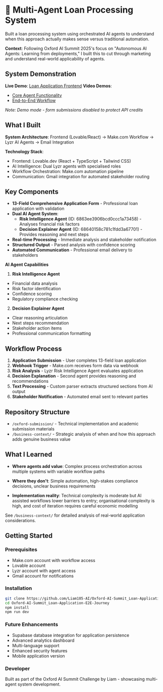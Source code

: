 # 🤖 Multi-Agent Loan Processing System

Built a loan processing system using orchestrated AI agents to understand when this approach actually makes sense versus traditional automation.

**Context**: Following Oxford AI Summit 2025's focus on "Autonomous AI Agents: Learning from deployments," I built this to cut through marketing and understand real-world applicability of agents.

## System Demonstration

**Live Demo**: [Loan Application Frontend](https://preview--jade-loan-collaborate-now.lovable.app/)
**Video Demos**: 
- [Core Agent Functionality](https://youtu.be/KCvDQ6NYyCw)
- [End-to-End Workflow](https://youtu.be/VV7G5TYYaAo)

*Note: Demo mode - form submissions disabled to protect API credits*

## What I Built

**System Architecture**: Frontend (Lovable/React) → Make.com Workflow → Lyzr AI Agents → Email Integration

**Technology Stack**:
- Frontend: Lovable.dev (React + TypeScript + Tailwind CSS)
- AI Intelligence: Dual Lyzr agents with specialised roles
- Workflow Orchestration: Make.com automation pipeline
- Communication: Gmail integration for automated stakeholder routing

## Key Components

- **13-Field Comprehensive Application Form** - Professional loan application with validation
- **Dual AI Agent System**:
  - **Risk Intelligence Agent** (ID: 6863ee3906bcd0ccc1a73458) - Analyses financial risk factors
  - **Decision Explainer Agent** (ID: 68640158c781c1fdd3a67701) - Provides reasoning and next steps
- **Real-time Processing** - Immediate analysis and stakeholder notification
- **Structured Output** - Parsed analysis with confidence scoring
- **Automated Communication** - Professional email delivery to stakeholders

**AI Agent Capabilities**

1. **Risk Intelligence Agent**
- Financial data analysis
- Risk factor identification
- Confidence scoring
- Regulatory compliance checking

2. **Decision Explainer Agent**
- Clear reasoning articulation
- Next steps recommendation
- Stakeholder action items
- Professional communication formatting

## Workflow Process

1. **Application Submission** - User completes 13-field loan application
2. **Webhook Trigger** - Make.com receives form data via webhook
3. **Risk Analysis** - Lyzr Risk Intelligence Agent evaluates application
4. **Decision Explanation** - Second agent provides reasoning and recommendations
5. **Text Processing** - Custom parser extracts structured sections from AI output
6. **Stakeholder Notification** - Automated email sent to relevant parties

## Repository Structure

- `/oxford-submission/` - Technical implementation and academic submission materials
- `/business-context/` - Strategic analysis of when and how this approach adds genuine business value

## What I Learned

- **Where agents add value**: Complex process orchestration across multiple systems with variable workflow paths

- **Where they don't**: Simple automation, high-stakes compliance decisions, unclear business requirements

- **Implementation reality**: Technical complexity is moderate but AI assisted workflows lower barriers to entry; organisational complexity is high, and cost of iteration requires careful economic modelling

See `/business-context/` for detailed analysis of real-world application considerations.

## Getting Started

### Prerequisites
- Make.com account with workflow access
- Lovable account
- Lyzr account with agent access
- Gmail account for notifications

### Installation
```bash
git clone https://github.com/Liam105-AI/Oxford-AI-Summit_Loan-Application-E2E-Journey.git
cd Oxford-AI-Summit_Loan-Application-E2E-Journey
npm install
npm run dev
```
### Future Enhancements
- Supabase database integration for application persistence
- Advanced analytics dashboard
- Multi-language support
- Enhanced security features
- Mobile application version

### **Developer**
Built as part of the Oxford AI Summit Challenge by Liam - showcasing multi-agent system development.
